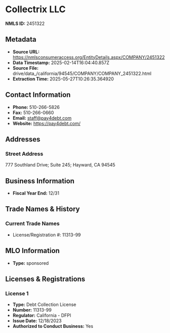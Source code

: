# Collectrix LLC

**NMLS ID:** 2451322

## Metadata
- **Source URL:** https://nmlsconsumeraccess.org/EntityDetails.aspx/COMPANY/2451322
- **Data Timestamp:** 2025-02-14T16:04:40.857Z
- **Source File:** drive/data_/california/94545/COMPANY/COMPANY_2451322.html
- **Extraction Time:** 2025-05-27T10:26:35.364920

## Contact Information
- **Phone:** 510-266-5826
- **Fax:** 510-266-0660
- **Email:** staff@pay4debt.com
- **Website:** https://pay4debt.com/

## Addresses
### Street Address
777 Southland Drive; Suite 245; Hayward, CA 94545

## Business Information
- **Fiscal Year End:** 12/31

## Trade Names & History
### Current Trade Names
- License/Registration #: 11313-99

## MLO Information
- **Type:** sponsored

## Licenses & Registrations

### License 1
- **Type:** Debt Collection License
- **Number:** 11313-99
- **Regulator:** California - DFPI
- **Issue Date:** 12/18/2023
- **Authorized to Conduct Business:** Yes
